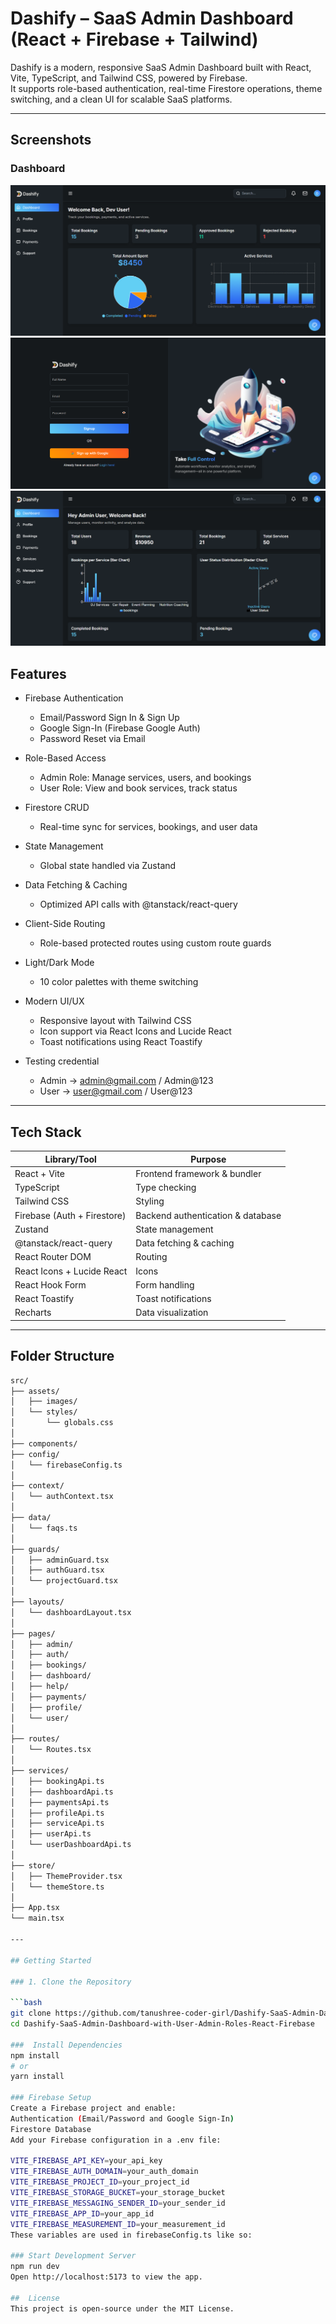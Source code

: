 # Dashify – SaaS Admin Dashboard (React + Firebase + Tailwind)

Dashify is a modern, responsive SaaS Admin Dashboard built with React, Vite, TypeScript, and Tailwind CSS, powered by Firebase.  
It supports role-based authentication, real-time Firestore operations, theme switching, and a clean UI for scalable SaaS platforms.

---

## Screenshots

### Dashboard

![Dashboard](screenshots/dashboard.png)
![Login](screenshots/login.png)
![UserDashboard](screenshots/admin-panel.png)

## Features

- Firebase Authentication

  - Email/Password Sign In & Sign Up
  - Google Sign-In (Firebase Google Auth)
  - Password Reset via Email

- Role-Based Access

  - Admin Role: Manage services, users, and bookings
  - User Role: View and book services, track status

- Firestore CRUD

  - Real-time sync for services, bookings, and user data

- State Management

  - Global state handled via Zustand

- Data Fetching & Caching

  - Optimized API calls with @tanstack/react-query

- Client-Side Routing

  - Role-based protected routes using custom route guards

- Light/Dark Mode

  - 10 color palettes with theme switching

- Modern UI/UX

  - Responsive layout with Tailwind CSS
  - Icon support via React Icons and Lucide React
  - Toast notifications using React Toastify

- Testing credential
  - Admin -> admin@gmail.com / Admin@123
  - User -> user@gmail.com / User@123

---

## Tech Stack

| Library/Tool                | Purpose                           |
| --------------------------- | --------------------------------- |
| React + Vite                | Frontend framework & bundler      |
| TypeScript                  | Type checking                     |
| Tailwind CSS                | Styling                           |
| Firebase (Auth + Firestore) | Backend authentication & database |
| Zustand                     | State management                  |
| @tanstack/react-query       | Data fetching & caching           |
| React Router DOM            | Routing                           |
| React Icons + Lucide React  | Icons                             |
| React Hook Form             | Form handling                     |
| React Toastify              | Toast notifications               |
| Recharts                    | Data visualization                |

---

## Folder Structure

````bash
src/
├── assets/
│   ├── images/
│   └── styles/
│       └── globals.css
│
├── components/
├── config/
│   └── firebaseConfig.ts
│
├── context/
│   └── authContext.tsx
│
├── data/
│   └── faqs.ts
│
├── guards/
│   ├── adminGuard.tsx
│   ├── authGuard.tsx
│   └── projectGuard.tsx
│
├── layouts/
│   └── dashboardLayout.tsx
│
├── pages/
│   ├── admin/
│   ├── auth/
│   ├── bookings/
│   ├── dashboard/
│   ├── help/
│   ├── payments/
│   ├── profile/
│   └── user/
│
├── routes/
│   └── Routes.tsx
│
├── services/
│   ├── bookingApi.ts
│   ├── dashboardApi.ts
│   ├── paymentsApi.ts
│   ├── profileApi.ts
│   ├── serviceApi.ts
│   ├── userApi.ts
│   └── userDashboardApi.ts
│
├── store/
│   ├── ThemeProvider.tsx
│   └── themeStore.ts
│
├── App.tsx
└── main.tsx

---

## Getting Started

### 1. Clone the Repository

```bash
git clone https://github.com/tanushree-coder-girl/Dashify-SaaS-Admin-Dashboard-with-User-Admin-Roles-React-Firebase.git
cd Dashify-SaaS-Admin-Dashboard-with-User-Admin-Roles-React-Firebase

###  Install Dependencies
npm install
# or
yarn install

### Firebase Setup
Create a Firebase project and enable:
Authentication (Email/Password and Google Sign-In)
Firestore Database
Add your Firebase configuration in a .env file:

VITE_FIREBASE_API_KEY=your_api_key
VITE_FIREBASE_AUTH_DOMAIN=your_auth_domain
VITE_FIREBASE_PROJECT_ID=your_project_id
VITE_FIREBASE_STORAGE_BUCKET=your_storage_bucket
VITE_FIREBASE_MESSAGING_SENDER_ID=your_sender_id
VITE_FIREBASE_APP_ID=your_app_id
VITE_FIREBASE_MEASUREMENT_ID=your_measurement_id
These variables are used in firebaseConfig.ts like so:

### Start Development Server
npm run dev
Open http://localhost:5173 to view the app.

##  License
This project is open-source under the MIT License.

````
